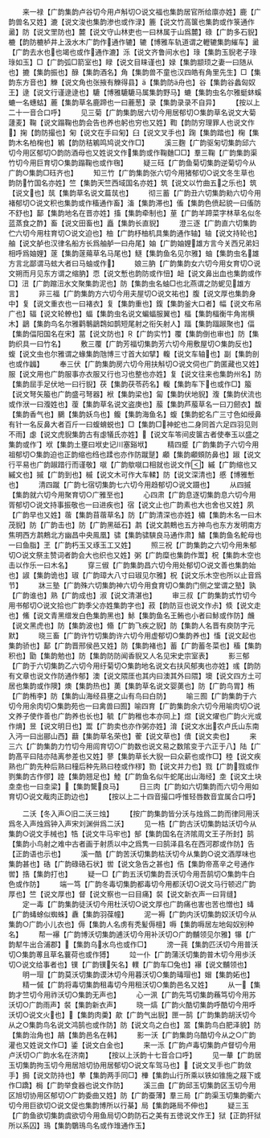 <!-- { "loadSidebar": true } -->
　　来一禄【广韵集韵卢谷切今用卢斛切○说文福也集韵居官所给廪亦姓】鹿【广韵兽名又姓】漉【说文浚也集韵渗也或作渌】簏【说文竹高箧也集韵或作箓通作盝】防【说文罜防也】麓【说文守山林吏也一曰林属于山爲麓】碌【广韵多石貎】樚【韵防樚栌井上汲水木广韵作通作辘】辘【博雅车轨道谓之轣辘集韵繀车】盝【广韵去水也也竭也或作通作漉】泺【说文齐鲁间水也】琭【集韵玉貎老子琭琭如玉】□【广韵弧□箭室也】睩【说文目睐谨也】娽【集韵颛顼之妻一曰随从也】摝【集韵振也】醁【集韵酒名】角【集韵兽不童也汉四皓有角里先生】□【集韵东方音也】觻【说文角也张掖有觻得县】【集韵防舟也】谷【集韵谷蠡匈奴王】逯【说文行谨逯逯也】騼【博雅騼騼马属集韵野马】螰【集韵虫名尔雅蜓蚞螇螰一名蟪蛄】蔍【集韵草名鹿蹄也一曰蔍葱】录【集韵录录不自异】
　　【按以上二十一音合口呼】
　　见三菊【广韵集韵居六切今用居郁切○集韵草名说文大菊蘧麦】鞠【说文蹋鞠也韵会告也养也躬也穷也又姓】鞫【韵防穷理罪人也说文作】掬【韵防撮也】匊【说文在手曰匊】臼【说文叉手也】踘【集韵踏也】椈【集韵木名柏椈也】鵴【韵防秸鵴鸣鸠说文作□】
　　溪三麴【广韵驱匊切集韵邱六切今用区郁切○韵防酒母也又姓说文作集韵或作鞠麯□□】羣三鞠【广韵集韵渠竹切今用巨育切○集韵蹋鞠也或作毱】
　　疑三砡【广韵鱼菊切集韵逆菊切今从广韵○集韵□砡齐也】
　　知三竹【广韵集韵张六切今用猪郁切○说文冬生草也韵防竹国名亦姓】竺【集韵天竺西域国名亦姓】筑【说文以竹曲五之乐也】筑【说文也】茿【集韵草名说文萹茿也】
　　彻三蓄【广韵丑六切集韵勑六切今用褚郁切○说文积也集韵或作稸通作畜】滀【集韵滞也】傗【集韵色偾起貌一曰傗防不舒也】鄐【集韵地名在晋亦姓】搐【集韵牵制也】荲【广韵羊蹄菜字林草名似冬蓝蒸食之酢】畜【说文田畜也】矗【集韵长直貎】
　　澄三逐【广韵直六切集韵伫六切今用柱育切○说文迫也】柚【广韵杼柚机具集韵通作轴】轴【说文持轮也】舳【说文舻也汉律名船方长爲舳舻一曰舟尾】妯【广韵妯娌雄方言今关西兄弟妇相呼爲妯娌】蓫【集韵蓫薚草名马尾也】鱁【集韵鱼名见尔雅】蚰【集韵虫名雄方言北鄙谓马蚿大者曰马蚰或作】
　　娘三肭【广韵集韵女六切今用女育切○说文朔而月见东方谓之缩肭】恧【说文慙也韵防或作忸】衄【说文鼻出血也集韵或作□】沑【广韵蹜沑水文聚集韵泥也】防【集韵虫名蚰□也北燕谓之防蚭见雄方言】
　　非三福【广韵集韵方六切今用夫屋切○说文祐也】腹【说文厚也集韵身中】复【说文重衣也一曰褚衣】复【集韵重也】鍑【集韵釜大口者】幅【说文布帛广也】辐【说文轮轑也】蝠【集韵虫名说文蝙蝠服翼也】楅【集韵楅衡牛角耑横木】鶝【集韵鸟名尔雅鹳鷒鶝鶔如鹊短尾射之衔矢射人】踾【集韵踾踧聚也】偪【集韵偪阳国名在宋】葍【说文防也】【广韵实竹】覆【集韵倒也审也】防【集韵织具一曰竹名】
　　敷三覆【广韵芳福切集韵芳六切今用敷屋切○集韵反也】蝮【说文虫也尔雅谓之蝝集韵虺博三寸首大如擘】輹【说文车轴也】副【集韵剖也或作疈】
　　奉三伏【广韵集韵房六切今用扶斛切○说文伺也广韵匿藏也又姓】服【说文用也广韵服事亦衣服又行也习也整也亦姓】复【说文往来也集韵州名】防【集韵屈手足伏地一曰行貎】茯【集韵茯苓药名】輹【集韵车下也或作□】箙【说文弩矢箙也广韵盛弓弩器】栿【集韵梁也】匐【集韵伏地貎】澓【集韵伏流也或作洑一曰澓姓也】蕧【集韵草名说文盗庚也】菔【集韵芦菔草名一曰刀劒衣】馥【集韵香气也】鵩【集韵妖鸟也】鳆【集韵海鱼名】蝮【集韵蛇名广三寸色如绶鼻有针一名反鼻大者百斤一曰蝮蜟蜕也】□【集韵□神蛇也二身同首六足四羽见则不雨】虙【说文虎貎集韵古有虙犠氏亦姓】【说文车笭间皮箧古者使奉玉以盛之集韵或作】垘【集韵土壅曰垘史记川塞谿垘】
　　精四蹙【广韵集韵子六切今用祖郁切○集韵迫也正韵缩也绉也蹂也亦作防蹴蹵】顣【集韵顣頞防鼻也】踧【说文行平易也广韵踧踖行而谨敬】噈【广韵歍噈口相就也说文作】縬【广韵缩也又縬文也】摵【广韵到也】槭【说文木可作大车輮】防【说文深清也】慼【博雅慙也】
　　清四蹴【广韵七宿切集韵七六切今用趋郁切○说文蹑也】
　　从四摵【集韵就六切今用聚育切○广雅至也】
　　心四肃【广韵息逐切集韵息六切今用胥郁切○说文持事振敬也一曰进疾也】宿【说文止也广韵素也大也舍也又姓】夙【广韵早也又姓】蓿【集韵苜蓿草名】防【广韵清深也亦姓】橚【集韵木名一曰木茂貎】防【广韵击也】防【广韵黑砥石】鹔【说文鹔鷞也五方神鸟也东方发明南方焦明西方鹔鷞北方幽昌中央鳯凰】骕【集韵骕騻良马通作肃】鱐【集韵鱼名鮀母也一曰鱼脂】玊【广韵朽玉又琢玉工又姓】
　　照三祝【广韵集韵之六切今用朱郁切○说文祭主赞词者韵会大也织也又姓】粥【广韵糜也集韵作鬻】柷【集韵木空也击以作乐一曰木名】
　　穿三俶【广韵集韵昌六切今用处郁切○说文善也集韵始也】諔【集韵诡也】琡【广韵璋大八寸曰琡见尔雅】柷【说文乐木空也所以止音爲节】
　　牀三塾【广韵殊六切集韵神六切今用食育切○集韵门侧之堂谓之塾】孰【广韵谁也】熟【广韵成也】淑【说文清湛也】
　　审三叔【广韵集韵式竹切今用书郁切○说文拾也广韵季父亦姓集韵字也】菽【韵防豆也说文作尗】倐【说文走也】鯈【说文青黑缯发白色集韵黑也】鮛【集韵鱼名王鲔也小者曰鮛或作防】虪【说文黑虎也】防【集韵波也】翛【广韵飞疾之貎】防【集韵人名晋有庾防字元默】
　　晓三畜【广韵许竹切集韵许六切今用虚郁切○集韵养也】慉【说文起也集韵骄也】鄐【广韵晋邢侯邑又姓】防【集韵褚也】蓄【广韵蓄冬菜也】稸【集韵积也】勖【集韵勉也】防【集韵防防闻香貎又人名见宋史宗室表】
　　影三郁【广韵于六切集韵乙六切今用纡菊切○集韵地名说文右扶风郁夷也亦姓】彧【韵防有文章也说文作防通作郁】澳【说文隈厓也其内曰澳其外曰隈】墺【说文四方土可居也集韵或作隩】燠【集韵热也】薁【集韵草名说文婴薁也】防【广韵鸟胃】栯【广韵栯李】防【集韵山海经县壅之山有鸟曰白防】
　　喻三囿【广韵集韵于六切今用余肉切○集韵苑也一曰禽兽曰囿】喻四育【广韵集韵余六切今用喻肉切○说文养子使作善也广韵养也长也】毓【广韵稚也本亦同上】煜【说文燿也广韵火光或作焴】昱【说文明日也】鬻【广韵卖也亦作粥亦姓】淯【说文水出农卢氏山东南入沔一曰出郦山西】蘛【集韵草名荣也】蒮【说文草也】儥【说文卖也】
　　来三六【广韵集韵力竹切今用闾育切○广韵数也说文易之数隂变于六正于八】陆【广韵髙平曰陆亦陆离参差也又姓】蓼【集韵草长大貎一曰众薪也或作□】稑【说文疾熟也广韵先种后熟曰穜后种先熟曰稑或作穋】勠【说文并力也】戮【广韵戮或作剹集韵古作僇】踛【集韵翘足也】鯥【广韵鱼名似牛蛇尾出山海经】坴【说文土块坴坴也一曰坴梁】【集韵驡良马】
　　日三肉【广韵如六切集韵而六切今用如育切○说文胾肉正韵边也】
　　【按以上二十四音撮口呼惟轻唇数音宜属合口呼】

　　二沃【冬入声○旧二沃三烛】
　　【按广韵集韵皆分沃与烛爲二韵而律同用沃爲冬入声烛爲钟入声宋刘渊倂爲二沃】
　　见一梏【广韵古沃切集韵姑沃切今从集韵○说文手械也】牿【说文牛马牢也】郜【集韵国名在济隂周文王子所封】鹄【集韵小鸟射之难中古者画于射质以中之爲隽一曰鹄泽县名在西河郡或作防】告【正韵语也示也】
　　溪一酷【广韵苦沃切集韵枯沃切今从集韵○说文酒厚味也集韵甚也】硞【广韵碌硞石状】喾【说文急告之甚也】俈【集韵帝髙辛之号通作喾】捁【集韵打也】
　　疑一□【广韵五沃切集韵吾沃切今用吾鹄切○集韵牛白色或作防】
　　端一笃【广韵冬毒切集韵都毒切今用都沃切○说文马行顿迟广韵厚也】竺【说文厚也】督【说文察也一曰目痛】裻【说文新衣声一曰背缝】
　　定一毒【广韵集韵徒沃切今用杜沃切○说文厚也广韵痛也害也苦也憎也】蝳【广韵蝳蜍似蜘蛛】纛【集韵羽葆幢】
　　泥一褥【广韵内沃切集韵奴沃切今从集韵○广韵小儿衣也】傉【集韵人名虏有秃髪傉檀】嗕【集韵嗕居左地匈奴别种名】
　　帮一襮【广韵博沃切集韵逋沃切今用补沃切○广韵黼领见尔雅】犦【广韵犎牛出合浦郡】【集韵乌水鸟也或作□】
　　滂一莼【集韵匹沃切今用普沃切○集韵蒪且草名蘘荷也或作猼】
　　竝一仆【广韵蒲沃切集韵普木切今用歩沃切○说文给事者也】镤【广韵镤矢名】轐【广韵车□兔也】襮【说文黼领也】
　　明一瑁【广韵莫沃切集韵谟沐切今用暮沃切○集韵瑇瑁也】媢【集韵妬也】
　　精一傶【广韵将毒切集韵租毒切今用租沃切○集韵邑名又姓】
　　从一【集韵才竺切今用祚沃切○集韵无声也】
　　心一洬【广韵先笃切集韵蘓笃切今用苏沃切○广韵雨声】裻【集韵新衣声】
　　晓一熇【广韵火酷切集韵呼酷切今用呼沃切○说文火也】【集韵肉羮】歊【广韵气出貎】匣一鹄【广韵集韵胡沃切今从之○集韵鸟名说文鸿鹄也或作防】防【说文鸟之白也】翯【集韵鸟白肥泽貌】防【集韵治角也】鶮【集韵邑名在韩】
　　影一沃【广韵集韵乌酷切今从之○广韵灌也又姓说文作□】鋈【说文白金也】
　　来一泺【广韵卢毒切集韵卢督切今用卢沃切○广韵水名在济南】
　　【按以上沃韵十七音合口呼】
　　见一輂【广韵居玉切集韵拘玉切今用居旭切协用居郁切○说文车驾马也】【说文叉手也广韵敛手】挶【说文防持也】拲【集韵两手同□】檋【集韵山行所乘以铁如锥施之屐下或作□蹻】梮【广韵举食器也说文作防】
　　溪三曲【广韵邱玉切集韵区玉切今用区旭切协用区郁切○广韵委曲又姓】防【广韵蚕薄】羣三局【广韵渠玉切集韵衢六切今用巨欲切○说文促也集韵博所以行棊】局【集韵踡局不伸也】
　　疑三玉【广韵鱼欲切集韵虞欲切今用鱼局切○韵防石之美有五徳说文作王】狱【正韵犴狱所以系囚】鳿【集韵鸀鳿鸟名或作琟通作玉】
